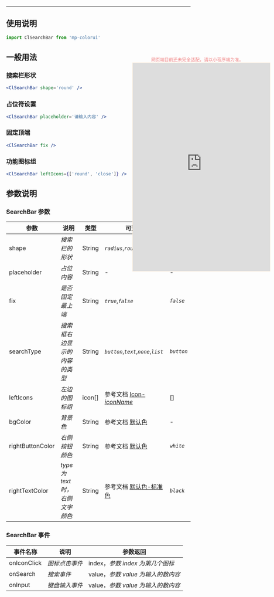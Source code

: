 ****

## 使用说明

```jsx
import ClSearchBar from 'mp-colorui'
```



## 一般用法

### 搜索栏形状

```jsx
<ClSearchBar shape='round' />
```

### 占位符设置

```jsx
<ClSearchBar placeholder='请输入内容' />
```

### 固定顶端

```jsx
<ClSearchBar fix />
```

### 功能图标组

```jsx
<ClSearchBar leftIcons={['round', 'close']} />
```





## 参数说明

### SearchBar 参数

| 参数             | 说明                            | 类型   | 可选值                                                       | 默认值     |
| ---------------- | ------------------------------- | ------ | ------------------------------------------------------------ | ---------- |
| shape            | *搜索栏的形状*                  | String | *`radius`*,*`round`*                                         | *`radius`* |
| placeholder      | *占位内容*                      | String | -                                                            | -          |
| fix              | *是否固定最上端*                | String | *`true`*,*`false`*                                           | *`false`*  |
| searchType       | *搜索框右边显示的内容的类型*    | String | *`button`*,*`text`*,*`none`*,*`list`*                        | *`button`* |
| leftIcons        | *左边的图标组*                  | icon[] | 参考文档 [Icon-*iconName*](/base/icon?id=iconname)           | []         |
| bgColor          | *背景色*                        | String | 参考文档 [默认色](/home/color)              | -          |
| rightButtonColor | *右侧按钮颜色*                  | String | 参考文档 [默认色](/home/color)              | *`white`*  |
| rightTextColor   | *type 为 text 时，右侧文字颜色* | String | 参考文档 [默认色-标准色](/home/color?id=标准色) | *`black`*  |

### SearchBar 事件

| 事件名称    | 说明           | 参数返回                           |
| ----------- | -------------- | ---------------------------------- |
| onIconClick | *图标点击事件* | index，*参数 index 为第几个图标*   |
| onSearch    | *搜索事件*     | value，*参数 value 为输入的数内容* |
| onInput     | *键盘输入事件* | value，*参数 value 为输入的数内容* |

<div style="position: fixed; right:10px; top: 5%">
<div style="width: 355px; display: flex; flex-wrap: wrap; justify-content: center; align-items: center; font-size: 12px; color: lightcoral">网页端目前还未完全适配，请以小程序端为准。</div>
<iframe style="border: 1px solid antiquewhite" src="https://yinliangdream.github.io/mp-colorui-h5-demo/#/pages/components/searchBar/index" height="568" width="375"></iframe>
</div>
